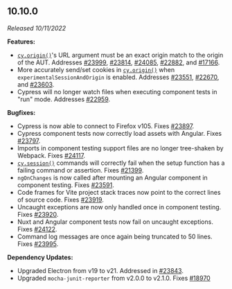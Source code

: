 ## 10.10.0

_Released 10/11/2022_

**Features:**

- [`cy.origin()`](/api/commands/origin)'s URL argument must be an exact origin
  match to the origin of the AUT. Addresses
  [#23999](https://github.com/cypress-io/cypress/issues/23999),
  [#23814](https://github.com/cypress-io/cypress/issues/23814),
  [#24085](https://github.com/cypress-io/cypress/issues/24085),
  [#22882](https://github.com/cypress-io/cypress/issues/22882), and
  [#17166](https://github.com/cypress-io/cypress/issues/17166).
- More accurately send/set cookies in [`cy.origin()`](/api/commands/origin) when
  `experimentalSessionAndOrigin` is enabled. Addresses
  [#23551](https://github.com/cypress-io/cypress/issues/23551),
  [#22670](https://github.com/cypress-io/cypress/issues/22670), and
  [#23603](https://github.com/cypress-io/cypress/issues/23603).
- Cypress will no longer watch files when executing component tests in "run"
  mode. Addresses [#22959](https://github.com/cypress-io/cypress/issues/22959).

**Bugfixes:**

- Cypress is now able to connect to Firefox v105. Fixes
  [#23897](https://github.com/cypress-io/cypress/issues/23897).
- Cypress component tests now correctly load assets with Angular. Fixes
  [#23797](https://github.com/cypress-io/cypress/issues/23797).
- Imports in component testing support files are no longer tree-shaken by
  Webpack. Fixes [#24117](https://github.com/cypress-io/cypress/issues/24117).
- [`cy.session()`](/api/commands/session) commands will correctly fail when the
  setup function has a failing command or assertion. Fixes
  [#21399](https://github.com/cypress-io/cypress/issues/21399).
- `ngOnChanges` is now called after mounting an Angular component in component
  testing. Fixes [#23591](https://github.com/cypress-io/cypress/issues/23591).
- Code frames for Vite project stack traces now point to the correct lines of
  source code. Fixes
  [#23919](https://github.com/cypress-io/cypress/issues/23919).
- Uncaught exceptions are now only handled once in component testing. Fixes
  [#23920](https://github.com/cypress-io/cypress/issues/23920).
- Nuxt and Angular component tests now fail on uncaught exceptions. Fixes
  [#24122](https://github.com/cypress-io/cypress/pull/24122).
- Command log messages are once again being truncated to 50 lines. Fixes
  [#23995](https://github.com/cypress-io/cypress/issues/23995).

**Dependency Updates:**

- Upgraded Electron from v19 to v21. Addressed in
  [#23843](https://github.com/cypress-io/cypress/issues/23843).
- Upgraded `mocha-junit-reporter` from v2.0.0 to v2.1.0. Fixes
  [#18970](https://github.com/cypress-io/cypress/issues/18970)
